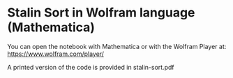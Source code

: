 # Stalin Sort in Wolfram language (Mathematica)

You can open the notebook with Mathematica or with the Wolfram Player at: https://www.wolfram.com/player/

A printed version of the code is provided in stalin-sort.pdf

